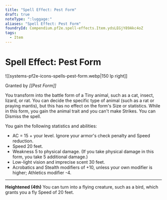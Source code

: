 ```yaml
---
title: "Spell Effect: Pest Form"
draft: true
noteType: ":luggage:"
aliases: "Spell Effect: Pest Form"
foundryId: Compendium.pf2e.spell-effects.Item.ydsLEGjY89Akc4oZ
tags:
  - Item
---
```


# Spell Effect: Pest Form
![[systems-pf2e-icons-spells-pest-form.webp|150 lp right]]

Granted by _[[Pest Form]]_

You transform into the battle form of a Tiny animal, such as a cat, insect, lizard, or rat. You can decide the specific type of animal (such as a rat or praying mantis), but this has no effect on the form's Size or statistics. While in this form, you gain the animal trait and you can't make Strikes. You can Dismiss the spell.

You gain the following statistics and abilities:

*   AC = 15 + your level. Ignore your armor's check penalty and Speed reduction.
*   Speed 20 feet.
*   Weakness 5 to physical damage. (If you take physical damage in this form, you take 5 additional damage.)
*   Low-light vision and imprecise scent 30 feet.
*   Acrobatics and Stealth modifiers of +10, unless your own modifier is higher; Athletics modifier -4.

* * *

**Heightened (4th)** You can turn into a flying creature, such as a bird, which grants you a fly Speed of 20 feet.
